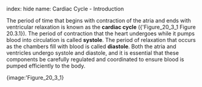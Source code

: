 index: hide
name: Cardiac Cycle - Introduction

The period of time that begins with contraction of the atria and ends with ventricular relaxation is known as the  **cardiac cycle** ({'Figure_20_3_1 Figure 20.3.1}). The period of contraction that the heart undergoes while it pumps blood into circulation is called  **systole**. The period of relaxation that occurs as the chambers fill with blood is called  **diastole**. Both the atria and ventricles undergo systole and diastole, and it is essential that these components be carefully regulated and coordinated to ensure blood is pumped efficiently to the body.


{image:'Figure_20_3_1}
        
